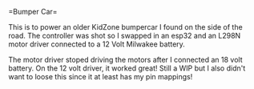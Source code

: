 =Bumper Car= 


This is to power an older KidZone bumpercar I found on the side of the road. The controller was shot so I swapped in an esp32 and an L298N motor driver connected to a 12 Volt Milwakee battery. 

The motor driver stoped driving the motors after I connected an 18 volt battery. On the 12 volt driver, it worked great! Still a WIP but I also didn't want to loose this since it at least has my pin mappings! 
